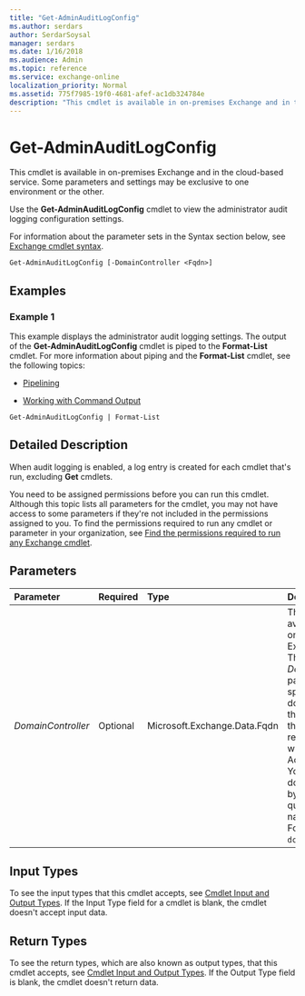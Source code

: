 ```yaml
---
title: "Get-AdminAuditLogConfig"
ms.author: serdars
author: SerdarSoysal
manager: serdars
ms.date: 1/16/2018
ms.audience: Admin
ms.topic: reference
ms.service: exchange-online
localization_priority: Normal
ms.assetid: 775f7985-19f0-4681-afef-ac1db324784e
description: "This cmdlet is available in on-premises Exchange and in the cloud-based service. Some parameters and settings may be exclusive to one environment or the other."
---
```


# Get-AdminAuditLogConfig

This cmdlet is available in on-premises Exchange and in the cloud-based service. Some parameters and settings may be exclusive to one environment or the other. 
  
Use the **Get-AdminAuditLogConfig** cmdlet to view the administrator audit logging configuration settings.
  
For information about the parameter sets in the Syntax section below, see [Exchange cmdlet syntax](https://technet.microsoft.com/library/bb123552.aspx). 
  
```
Get-AdminAuditLogConfig [-DomainController <Fqdn>]

```

## Examples
<a name="Examples"> </a>

### Example 1

This example displays the administrator audit logging settings. The output of the **Get-AdminAuditLogConfig** cmdlet is piped to the **Format-List** cmdlet. For more information about piping and the **Format-List** cmdlet, see the following topics:
  
- [Pipelining](http://technet.microsoft.com/library/59411ed3-926b-4eec-a462-84e6b26056c9.aspx)
    
- [Working with Command Output](http://technet.microsoft.com/library/8320e1a5-d3f5-4615-878d-b23e2aaa6b1e.aspx)
    
```
Get-AdminAuditLogConfig | Format-List
```

## Detailed Description
<a name="DetailedDescription"> </a>

When audit logging is enabled, a log entry is created for each cmdlet that's run, excluding **Get** cmdlets.
  
You need to be assigned permissions before you can run this cmdlet. Although this topic lists all parameters for the cmdlet, you may not have access to some parameters if they're not included in the permissions assigned to you. To find the permissions required to run any cmdlet or parameter in your organization, see [Find the permissions required to run any Exchange cmdlet](https://technet.microsoft.com/library/mt432940.aspx).
  
## Parameters
<a name="DetailedDescription"> </a>

|**Parameter**|**Required**|**Type**|**Description**|
|:-----|:-----|:-----|:-----|
| _DomainController_ <br/> |Optional  <br/> |Microsoft.Exchange.Data.Fqdn  <br/> |This parameter is available only in on-premises Exchange.  <br/> The  _DomainController_ parameter specifies the domain controller that's used by this cmdlet to read data from or write data to Active Directory. You identify the domain controller by its fully qualified domain name (FQDN). For example, `dc01.contoso.com`.  <br/> |
   
## Input Types
<a name="InputTypes"> </a>

To see the input types that this cmdlet accepts, see [Cmdlet Input and Output Types](http://go.microsoft.com/fwlink/p/?linkId=616387). If the Input Type field for a cmdlet is blank, the cmdlet doesn't accept input data. 
  
## Return Types
<a name="ReturnTypes"> </a>

To see the return types, which are also known as output types, that this cmdlet accepts, see [Cmdlet Input and Output Types](http://go.microsoft.com/fwlink/p/?linkId=616387). If the Output Type field is blank, the cmdlet doesn't return data. 
  

